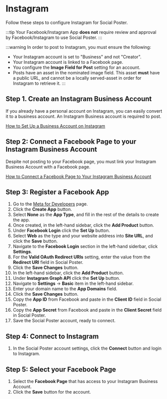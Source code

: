 # Instagram
Follow these steps to configure Instagram for Social Poster.

:::tip
Your Facebook/Instagram App **does not** require review and approval by Facebook/Instagram to use Social Poster.
:::

:::warning
In order to post to Instagram, you must ensure the following:

- Your Instagram account is set to "Business" and not "Creator".
- Your Instagram account is linked to a Facebook page.
- You configure the **Image Field for Post** setting for an account.
- Posts have an asset in the nominated image field. This asset **must** have a public URL, and cannot be a locally served-asset in order for Instagram to retrieve it.
:::

## Step 1. Create an Instagram Business Account
If you already have a personal account on Instagram, you can easily convert it to a business account. An Instagram Business account is required to post.

[How to Set Up a Business Account on Instagram](https://help.instagram.com/502981923235522)

## Step 2: Connect a Facebook Page to your Instagram Business Account
Despite not posting to your Facebook page, you must link your Instagram Business Account with a Facebook page.

[How to Connect a Facebook Page to Your Instagram Business Account](https://help.instagram.com/399237934150902)

## Step 3: Register a Facebook App
1. Go to the <a href="https://developers.facebook.com/apps/" target="_blank">Meta for Developers</a> page.
1. Click the **Create App** button.
1. Select **None** as the **App Type**, and fill in the rest of the details to create the app.
1. Once created, in the left-hand sidebar, click the **Add Product** button.
1. Under **Facebook Login** click the **Set Up** button.
1. Select **Web** as the type and your website address into **Site URL**, and click the **Save** button.
1. Navigate to the **Facebook Login** section in the left-hand siderbar, click **Settings**.
1. For the **Valid OAuth Redirect URIs** setting, enter the value from the **Redirect URI** field in Social Poster.
1. Click the **Save Changes** button.
1. In the left-hand sidebar, click the **Add Product** button.
1. Under **Instagram Graph API** click the **Set Up** button.
1. Navigate to **Settings** → **Basic** item in the left-hand sidebar.
1. Enter your domain name to the **App Domains** field.
1. Click the **Save Changes** button.
1. Copy the **App ID** from Facebook and paste in the **Client ID** field in Social Poster.
1. Copy the **App Secret** from Facebook and paste in the **Client Secret** field in Social Poster.
1. Save the Social Poster account, ready to connect.

## Step 4: Connect to Instagram
1. In the Social Poster account settings, click the **Connect** button and login to Instagram.

## Step 5: Select your Facebook Page
1. Select the **Facebook Page** that has access to your Instagram Business Account.
1. Click the **Save** button for the account.

